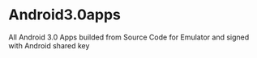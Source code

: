 # Android3.0apps
All Android 3.0 Apps builded from Source Code for Emulator and signed with Android shared key
